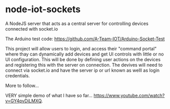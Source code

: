 # node-iot-sockets
A NodeJS server that acts as a central server for controlling devices connected with socket.io

The Arduino test code: https://github.com/A-Team-IOT/Arduino-Socket-Test

This project will allow users to login, and access their "command portal" where thay can dynamically add devices and get UI controls
with little or no UI configuration. This will be done by defining user actions on the devices and registering this with the server on 
connection. The devives will need to connect via socket.io and have the server ip or url known as welll as login credentials.

More to follow...

VERY simple demo of what I have so far... https://www.youtube.com/watch?v=GY4pvDiLMXQ.
